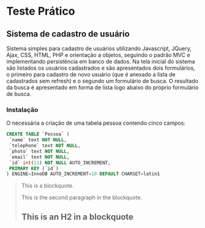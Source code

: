Teste Prático
====================

Sistema de cadastro de usuário
---------------------

Sistema simples para cadastro de usuários utilizando Javascript, JQuery,
Ajax, CSS, HTML, PHP e orientação a objetos, seguindo o padrão MVC e
implementando persistência em banco de dados.
Na tela inicial do sistema são listados os usuários cadastrados e são
apresentados dois formulários, o primeiro para cadastro de novo usuário
(que é anexado a lista de cadastrados sem refresh) e o segundo um formulário
de busca. O resultado da busca é apresentado em forma de lista logo abaixo
do próprio formulário de busca.


### Instalação
O necessária a criação de uma tabela pessoa contendo cinco campos:

```sql
CREATE TABLE `Pessoa` (
 `name` text NOT NULL,
 `telephone` text NOT NULL,
 `photo` text NOT NULL,
 `email` text NOT NULL,
 `id` int(11) NOT NULL AUTO_INCREMENT,
 PRIMARY KEY (`id`)
) ENGINE=InnoDB AUTO_INCREMENT=10 DEFAULT CHARSET=latin1
```

> This is a blockquote.
> 
> This is the second paragraph in the blockquote.
>
> ## This is an H2 in a blockquote
